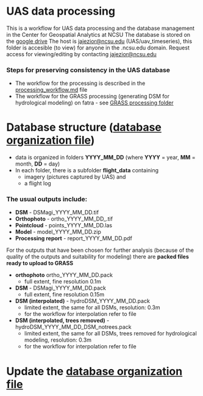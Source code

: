 # UAS data processing
This is a workflow for UAS data processing and the database management in the Center for Geospatial Analytics at NCSU
The database is stored on the [google drive](https://drive.google.com/open?id=0B1AfQGDB8tPXfi1pbXJzWUd4Y21sb2ZhZ1ZmYmF0VS0zVnlPRGJoZTdpRC1kRkN1TkgtLWc)
The host is jajezior@ncsu.edu (UAS/uav_timeseries), this folder is accesible (to view) for anyone in the .ncsu.edu domain.
Request access for viewing/editing by contacting jajezior@ncsu.edu

### Steps for preserving consistency in the UAS database
* The workflow for the processing is described in the [processing_workflow.md](https://github.com/inioslawa/UAS_data_processing/blob/master/processing_workflow.md) file
* The workflow for the GRASS processing (generating DSM for hydrological modeling) on fatra - see [GRASS processing folder](https://github.com/inioslawa/UAS_data_processing/tree/master/GRASS_processing)

# Database structure ([database organization file](https://drive.google.com/open?id=0B1AfQGDB8tPXRmFpMVVHZF9xMTQ))
- data is organized in folders **YYYY_MM_DD** (where **YYYY** = year, **MM** = month, **DD** = day)
- In each folder, there is a subfolder **flight_data** containing 
  - imagery (pictures captured by UAS) and 
  - a flight log

### The usual outputs include:
*	**DSM** - DSMagi_YYYY_MM_DD.tif
*	**Orthophoto** - ortho_YYYY_MM_DD_.tif
*	**Pointcloud** - points_YYYY_MM_DD.las
*	**Model** - model_YYYY_MM_DD.zip
*	**Processing report** - report_YYYY_MM_DD.pdf


For the outputs that have been chosen for further analysis (because of the quality of the outputs and suitability for modeling) there are **packed files ready to upload to GRASS**
* **orthophoto** ortho_YYYY_MM_DD.pack 
  * full extent, fine resolution 0.1m
* **DSM** - DSMagi_YYYY_MM_DD.pack
  * full extent, fine resolution 0.15m
* **DSM (interpolated)** - hydroDSM_YYYY_MM_DD.pack 
  * limited extent, the same for all DSMs, resolution: 0.3m
  * for the workflow for interpolation refer to file
* **DSM (interpolated, trees removed)** - hydroDSM_YYYY_MM_DD_DSM_notrees.pack
  * limited extent, the same for all DSMs, trees removed for hydrological modeling, resolution: 0.3m
  * for the workflow for interpolation refer to file
  
#  Update the [database organization file](https://drive.google.com/open?id=0B1AfQGDB8tPXRmFpMVVHZF9xMTQ)
